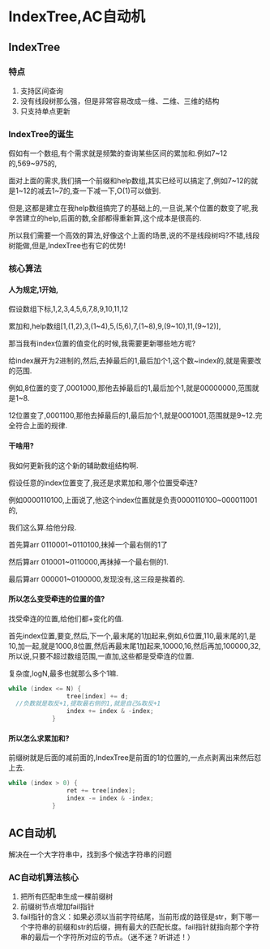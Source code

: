# IndexTree,AC自动机

## IndexTree

### 特点

1. 支持区间查询
2. 没有线段树那么强，但是非常容易改成一维、二维、三维的结构
3. 只支持单点更新

### IndexTree的诞生

假如有一个数组,有个需求就是频繁的查询某些区间的累加和.例如7~12的,569~975的,

面对上面的需求,我们搞一个前缀和help数组,其实已经可以搞定了,例如7~12的就是1~12的减去1~7的,查一下减一下,O(1)可以做到.

但是,这都是建立在我help数组搞完了的基础上的,一旦说,某个位置的数变了呢,我辛苦建立的help,后面的数,全部都得重新算,这个成本是很高的.

所以我们需要一个高效的算法,好像这个上面的场景,说的不是线段树吗?不错,线段树能做,但是,IndexTree也有它的优势!

### 核心算法

#### 人为规定,1开始,

假设数组下标,1,2,3,4,5,6,7,8,9,10,11,12

累加和,help数组[1,(1,2),3,(1~4),5,(5,6),7,(1~8),9,(9~10),11,(9~12)],

那当我有index位置的值变化的时候,我需要更新哪些地方呢?

给index展开为2进制的,然后,去掉最后的1,最后加个1,这个数~index的,就是需要改的范围.

例如,8位置的变了,0001000,那他去掉最后的1,最后加个1,就是00000000,范围就是1~8.

12位置变了,0001100,那他去掉最后的1,最后加个1,就是0001001,范围就是9~12.完全符合上面的规律.

#### 干啥用?

我如何更新我的这个新的辅助数组结构啊.

假设任意的index位置变了,我还是求累加和,哪个位置受牵连?

例如0000110100,上面说了,他这个index位置就是负责0000110100~000011001的,

我们这么算.给他分段.

首先算arr 0110001~0110100,抹掉一个最右侧的1了

然后算arr 010001~0110000,再抹掉一个最右侧的1.

最后算arr 000001~0100000,发现没有,这三段是挨着的.

#### 所以怎么变受牵连的位置的值?

找受牵连的位置,给他们都+变化的值.

首先index位置,要变,然后,下一个,最末尾的1加起来,例如,6位置,110,最末尾的1,是10,加一起,就是1000,8位置,然后再最末尾1加起来,10000,16,然后再加,100000,32,所以说,只要不超过数组范围,一直加,这些都是受牵连的位置.

复杂度,logN,最多也就那么多个1嘛.

```java
while (index <= N) {
				tree[index] += d;
  //负数就是取反+1,提取最右侧的1,就是自己&取反+1
				index += index & -index;
			}
```

#### 所以怎么求累加和?

前缀树就是后面的减前面的,IndexTree是前面的1的位置的,一点点剥离出来然后怼上去.

```java
while (index > 0) {
				ret += tree[index];
				index -= index & -index;
			}
```



## AC自动机

解决在一个大字符串中，找到多个候选字符串的问题



### AC自动机算法核心

1. 把所有匹配串生成一棵前缀树
2. 前缀树节点增加fail指针
3. fail指针的含义：如果必须以当前字符结尾，当前形成的路径是str，剩下哪一个字符串的前缀和str的后缀，拥有最大的匹配长度。fail指针就指向那个字符串的最后一个字符所对应的节点。（迷不迷？听讲述！）